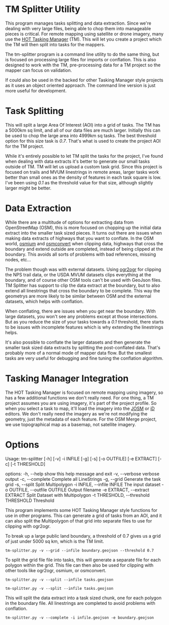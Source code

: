 # TM Splitter Utility

This program manages tasks splitting and data extraction. Since we're
dealing with very large files, being able to chop them into manageable
pieces is critical. For remote mapping using satellite or drone
imagery, many use the [HOT Tasking
Manager](https://tasks.hotosm.org) (TM). This will let you create a
project which the TM will then split into tasks for the mappers.

The tm-splitter program is a command line utility to do the same
thing, but is focused on processing large files for imports or
conflation. This is also designed to work with the TM, pre-processing
data for a TM project so the mapper can focus on validation.

If could also be used in the backed for other Tasking Manager style
projects as it uses an object oriented approach. The command line
version is just more useful for development.

# Task Splitting

This will split a large Area Of Interest (AOI) into a grid of
tasks. The TM has a 5000km sq limit, and all of our data files are
much larger. Initially this can be used to chop the large area into
4999km sq tasks. The best threshold option for this size task is
*0.7*. That's what is used to create the project AOI for the TM
project. 

While it's entirely possible to let TM split the tasks for the
project, I've found when dealing with data extracts it's better to
generate our small tasks outside of TM. TM will let us upload a custom
task grid. Since this project is focused on trails and MVUM
linestrings in remote areas, larger tasks work better than small ones
as the density of features in each task square is low. I've been using
*0.1* as the threshold value for that size, although slightly larger
might be better.

# Data Extraction

While there are a multitude of options for extracting data from
OpenStreetMap (OSM), this is more focused on chopping up the initial
data extract into the smaller task sized pieces. It turns out there
are issues when making data extracts of highways that you want to
conflate. In the OSM world, [osmium](https://osmcode.org/osmium-tool/)
and [osmconvert](https://osmcode.org/osmium-tool/) when clipping data,
highways that cross the boundary and extend outside are completed,
instead of being clipped at the boundary. This avoids all sorts of
problems with bad references, missing nodes, etc...

The problem though was with external datasets. Using
[ogr2ogr](https://gdal.org/programs/ogr2ogr.html) for clipping the NPS
trail data, or the USDA MVUM datasets clips everything at the
boundary, and of course other OSM tools can't be used with GeoJson
files. TM Splitter has support to clip the data extract at the
boundary, but to also extend all linestrings that cross the boundary
to be complete. This way the geometrys are more likely to be similar
between OSM and the external datasets, which helps with conflation.

When conflating, there are issues when you get near the boundary. With
large datasets, you won't see any problems except at those
intersections. But as you reduce the size of your tasks towards a
*0.1* threshold, there starts to be issues with incomplete features
which is why extending the linestrings helps.

It's also possible to conflate the larger datasets and then generate
the smaller task sized data extracts by splitting the post-conflated
data. That's probably more of a normal mode of mapper data flow. But
the smallest tasks are very useful for debugging and fine tuning the
conflation algorithm.

# Tasking Manager Integration

The HOT Tasking Manager is focused on remote mapping using imagery, so
has a few additional functions we don't really need. For one thing, a
TM project assumes you are using imagery, it's part of the project
profile. So when you select a task to map, it'll load the imagery into
the [JOSM](https://josm.openstreetmap.de/) or
[iD](https://www.openstreetmap.org/edit?editor=id) editors. We don't
really need the imagery as we're not modifying the geometry, just the
metadata of each feature. For the OSM Merge project, we use
topographical map as a basemap, not satellite imagery.

# Options

Usage: tm-splitter [-h] [-v] -i INFILE [-g] [-s] [-o OUTFILE] [-e EXTRACT] [-c] [-t THRESHOLD]

options:
  -h, --help                             show this help message and exit
  -v, --verbose                          verbose output
  -c, --complete                         Complete all LineStrings
  -g, --grid                             Generate the task grid
  -s, --split                            Split Multipolygon
  -i INFILE, --infile INFILE             The input dataset
  -o OUTFILE, --outfile OUTFILE          Output filename
  -e EXTRACT, --extract EXTRACT          Split Dataset with Multipolygon
  -t THRESHOLD, --threshold THRESHOLD    Threshold

This program implements some HOT Tasking Manager style functions
for use in other programs. This can generate a grid of tasks from an
AOI, and it can also split the Multipolygon of that grid into separate
files to use for clipping with ogr2ogr.

To break up a large public land boundary, a threshold of 0.7 gives
us a grid of just under 5000 sq km, which is the TM limit.

	tm-splitter.py -v --grid --infile boundary.geojson --threshold 0.7

To split the grid file file into tasks, this will generate a separate
file for each polygon within the grid. This file can then also be used
for clipping with other tools like ogr2ogr, osmium, or osmconvert.

	tm-splitter.py -v --split --infile tasks.geojson

	tm-splitter.py -v --split --infile tasks.geojson

This will split the data extract into a task sized chunk, one for each
polygon in the boundary file. All linestrings are completed to avoid
problems with conflation.
        
	tm-splitter.py -v --complete -i infile.geojson -e boundary.geojson

